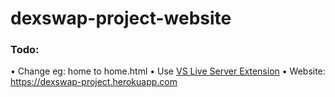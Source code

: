 # dexswap-project-website

### Todo: 
• Change eg: home to home.html
• Use [VS Live Server Extension](https://marketplace.visualstudio.com/items?itemName=ritwickdey.LiveServer)
• Website: https://dexswap-project.herokuapp.com
